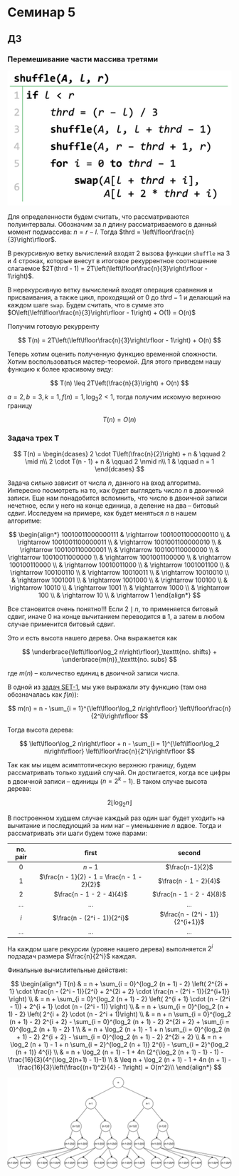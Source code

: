 # Семинар 5

## ДЗ

### Перемешивание части массива третями

![shuffle](static/shuffle.png)

Для определенности будем считать, что рассматриваются полуинтервалы. Обозначим за $n$ длину рассматриваемого в данный момент подмассива: $n = r - l$. Тогда $thrd = \left\lfloor\frac{n}{3}\right\rfloor$.

В рекурсивную ветку вычислений входят $2$ вызова функции $\texttt{shuffle}$ на $3$ и $4$ строках, которые внесут в итоговое рекуррентное соотношение слагаемое $2T(thrd - 1) = 2T\left(\left\lfloor\frac{n}{3}\right\rfloor - 1\right)$.

В нерекурсивную ветку вычислений входят операция сравнения и присваивания, а также цикл, проходящий от $0$ до $thrd - 1$ и делающий на каждом шаге $\texttt{swap}$. Будем считать, что в сумме это $O\left(\left\lfloor\frac{n}{3}\right\rfloor - 1\right) + O(1) = O(n)$

Получим готовую рекурренту

$$
T(n) = 2T\left(\left\lfloor\frac{n}{3}\right\rfloor - 1\right) + O(n)
$$

Теперь хотим оценить полученную функцию временной сложности. Хотим воспользоваться мастер-теоремой. Для этого приведем нашу функцию к более красивому виду:

$$
T(n) \leq 2T\left(\frac{n}{3}\right) + O(n)
$$

$a = 2, b = 3, k = 1, f(n) = 1, \log_3 2 < 1$, тогда получим искомую верхнюю границу

$$
T(n) = O(n)
$$


### Задача трех T

$$
T(n) = \begin{dcases}
    2 \cdot T\left(\frac{n}{2}\right) + n & \qquad 2 \mid n\\
    2 \cdot T(n - 1) + n & \qquad 2 \nmid n\\
    1 & \qquad n = 1 
    \end{dcases}
$$

Задача сильно зависит от числа $n$, данного на вход алгоритма. Интересно посмотреть на то, как будет выглядеть число $n$ в двоичной записи. Еще нам понадобится вспомнить, что число в двоичной записи нечетное, если у него на конце единица, а деление на два – битовый сдвиг. Исследуем на примере, как будет меняться $n$ в нашем алгоритме:

$$
\begin{align*}
10010011000000111 &
\rightarrow 10010011000000110 \\
& \rightarrow 1001001100000011 \\
& \rightarrow 1001001100000010 \\
& \rightarrow 100100110000001 \\
& \rightarrow 100100110000000 \\
& \rightarrow 10010011000000 \\
& \rightarrow 1001001100000 \\
& \rightarrow 100100110000 \\
& \rightarrow 10010011000 \\
& \rightarrow 1001001100 \\
& \rightarrow 100100110 \\
& \rightarrow 10010011 \\
& \rightarrow 10010010 \\
& \rightarrow 1001001 \\
& \rightarrow 1001000 \\
& \rightarrow 100100 \\
& \rightarrow 10010 \\
& \rightarrow 1001 \\
& \rightarrow 1000 \\
& \rightarrow 100 \\
& \rightarrow 10 \\
& \rightarrow 1
\end{align*}
$$

Все становится очень понятно!!! Если $2 \mid n$, то  применяется битовый сдвиг, иначе $0$ на конце вычитанием переводится в $1$, а затем в любом случае применится битовый сдвиг.

Это и есть высота нашего дерева. Она выражается как

$$
\underbrace{\left\lfloor\log_2 n\right\rfloor}_\texttt{no. shifts} + \underbrace{m(n)}_\texttt{no. subs}
$$

где $m(n)$ – количество единиц в двоичной записи числа.

В одной из [задач SET-1](../set01/a2/a2.pdf), мы уже выражали эту функцию (там она обозначалась как $f(n)$):

$$
m(n) = n - \sum_{i = 1}^{\left\lfloor\log_2 n\right\rfloor} \left\lfloor\frac{n}{2^i}\right\rfloor
$$

Тогда высота дерева:

$$
\left\lfloor\log_2 n\right\rfloor + n - \sum_{i = 1}^{\left\lfloor\log_2 n\right\rfloor} \left\lfloor\frac{n}{2^i}\right\rfloor
$$

Так как мы ищем асимптотическую верхнюю границу, будем рассматривать только худший случай. Он достигается, когда все цифры в двоичной записи – единицы ($n = 2^k - 1$). В таком случае высота дерева:

$$
2 \left\lfloor\log_2 n\right\rfloor
$$

В построенном худшем случае каждый раз один шаг будет уходить на вычитание и последующий за ним наг – уменьшение $n$ вдвое. Тогда и рассматривать эти шаги будем тоже парами:

| no. pair |                    first                    |             second              |
| :------: | :-----------------------------------------: | :-----------------------------: |
|    0     |                    $n-1$                    |         $\frac{n-1}{2}$         |
|    1     | $\frac{n - 1}{2} - 1 = \frac{n - 1 - 2}{2}$ |      $\frac{n - 1 - 2}{4}$      |
|    2     |          $\frac{n - 1 - 2 - 4}{4}$          |    $\frac{n - 1 - 2 - 4}{8}$    |
|   ...    |                     ...                     |               ...               |
|   $i$    |         $\frac{n - (2^i - 1)}{2^i}$         | $\frac{n - (2^i - 1)}{2^{i+1}}$ |
|   ...    |                     ...                     |               ...               |

На каждом шаге рекурсии (уровне нашего дерева) выполняется $2^i$ подзадач размера $\frac{n}{2^i}$ каждая.

Финальные вычислительные действия:

$$
\begin{align*}
T(n) & = n + \sum_{i = 0}^{log_2 (n + 1) - 2} \left( 2^{2i + 1} \cdot \frac{n - (2^i - 1)}{2^i} + 2^{2i + 2} \cdot \frac{n - (2^i - 1)}{2^{i+1}} \right) \\
& = n + \sum_{i = 0}^{log_2 (n + 1) - 2} \left( 2^{i + 1} \cdot (n - (2^i - 1)) + 2^{i + 1} \cdot (n - (2^i - 1)) \right) \\
& = n + \sum_{i = 0}^{log_2 (n + 1) - 2} \left( 2^{i + 2} \cdot (n - 2^i + 1)\right) \\
& = n + n \sum_{i = 0}^{log_2 (n + 1) - 2} 2^{i + 2} - \sum_{i = 0}^{log_2 (n + 1) - 2} 2^{2i + 2} + \sum_{i = 0}^{log_2 (n + 1) - 2} 1 \\
& = n + \log_2 (n + 1) - 1 + n \sum_{i = 0}^{log_2 (n + 1) - 2} 2^{i + 2} - \sum_{i = 0}^{log_2 (n + 1) - 2} 2^{2i + 2} \\
& = n + \log_2 (n + 1) - 1 + n \sum_{i = 2}^{log_2 (n + 1)} 2^{i} - \sum_{i = 2}^{log_2 (n + 1)} 4^{i} \\
& = n + \log_2 (n + 1) - 1 + 4n (2^{\log_2 (n + 1) - 1} - 1) - \frac{16}{3}(4^{\log_2(n+1) - 1}-1) \\
& \leq n + \log_2 (n + 1) - 1 + 4n (n + 1) - \frac{16}{3}\left(\frac{(n+1)^2}{4} - 1\right) = O(n^2)\\
\end{align*}
$$

![diagram](static/diagram.png)
